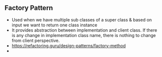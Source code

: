 ## Factory Pattern

- Used when we have multiple sub classes of a super class & based on input we want to return one class instance
- It provides abstraction between implementation and client class. If there is any change in implementation class name, there is nothing to change from client perspective.
- https://refactoring.guru/design-patterns/factory-method
-
